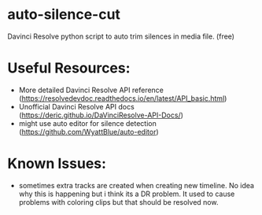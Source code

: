 # auto-silence-cut
Davinci Resolve python script to auto trim silences in media file. (free)


# Useful Resources:

- More detailed Davinci Resolve API reference (https://resolvedevdoc.readthedocs.io/en/latest/API_basic.html)
- Unofficial Davinci Resolve API docs (https://deric.github.io/DaVinciResolve-API-Docs/)
- might use auto editor for silence detection (https://github.com/WyattBlue/auto-editor)


# Known Issues:

- sometimes extra tracks are created when creating new timeline. No idea why this is happening but i think its a DR problem. It used to cause problems with coloring clips but that should be resolved now.